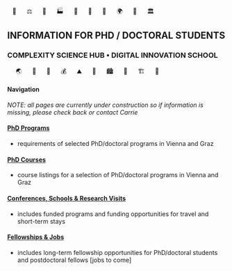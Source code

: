 <!-- phd program info pages created 13112023 for complexity science hub • digital school of innovation • crc -->
&nbsp;&nbsp;&nbsp;💊 &nbsp;&nbsp;&nbsp;&nbsp;&nbsp;⚖️  &nbsp;&nbsp;&nbsp;&nbsp;&nbsp;🦉  &nbsp;&nbsp;&nbsp;&nbsp;&nbsp;🏭  &nbsp;&nbsp;&nbsp;&nbsp;&nbsp;🐨  &nbsp;&nbsp;&nbsp;&nbsp;&nbsp;🚆  &nbsp;&nbsp;&nbsp;&nbsp;&nbsp;🌾  &nbsp;&nbsp;&nbsp;&nbsp;&nbsp;🌍  &nbsp;&nbsp;&nbsp;&nbsp;&nbsp;🐝  &nbsp;&nbsp;&nbsp;&nbsp;&nbsp;🏛️
## INFORMATION FOR PHD / DOCTORAL STUDENTS
### COMPLEXITY SCIENCE HUB • DIGITAL INNOVATION SCHOOL
&nbsp;&nbsp;&nbsp;&nbsp;&nbsp;🌏 &nbsp;&nbsp;&nbsp;&nbsp;&nbsp;🐖 &nbsp;&nbsp;&nbsp;&nbsp;&nbsp;🌴 &nbsp;&nbsp;&nbsp;&nbsp;&nbsp;💰 &nbsp;&nbsp;&nbsp;&nbsp;&nbsp;⛰️ &nbsp;&nbsp;&nbsp;&nbsp;&nbsp;🐞 &nbsp;&nbsp;&nbsp;&nbsp;&nbsp;🏙️ &nbsp;&nbsp;&nbsp;&nbsp;&nbsp;🐫 &nbsp;&nbsp;&nbsp;&nbsp;&nbsp;🏗️ &nbsp;&nbsp;&nbsp;&nbsp;&nbsp;🔫

#### Navigation
*NOTE: all pages are currently under construction so if information is missing, please check back or contact Carrie*

#### [PhD Programs](https://csh-dis.github.io/phd-info/phdprograms.html) 
- requirements of selected PhD/doctoral programs in Vienna and Graz

#### [PhD Courses](https://csh-dis.github.io/phd-info/phdcourses.html)
- course listings for a selection of PhD/doctoral programs in Vienna and Graz

#### [Conferences, Schools & Research Visits](https://csh-dis.github.io/phd-info/conferences-schools-researchvisits.html)
- includes funded programs and funding opportunities for travel and short-term stays

#### [Fellowships & Jobs](https://csh-dis.github.io/phd-info/fellowships-jobs.html)
- includes long-term fellowship opportunities for PhD/doctoral students and postdoctoral fellows \[jobs to come\]
